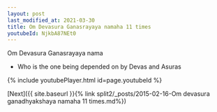 ```yaml
---
layout: post
last_modified_at: 2021-03-30
title: Om Devasura Ganasrayaya namaha 11 times
youtubeId: NjkbA87NEt0
---
```

 
 
Om Devasura Ganasrayaya nama 
 
 -  Who is the one being depended on by Devas and Asuras 
 
  
 
  
 
 
 
 
 
 


{% include youtubePlayer.html id=page.youtubeId %}
 
[Next]({{ site.baseurl }}{% link  split2/_posts/2015-02-16-Om devasura ganadhyakshaya namaha 11 times.md%})
 
